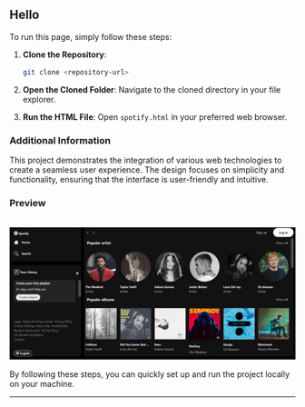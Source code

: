## Hello
To run this page, simply follow these steps:

1. **Clone the Repository**:
   ```sh
   git clone <repository-url>
   ```

2. **Open the Cloned Folder**:
   Navigate to the cloned directory in your file explorer.

3. **Run the HTML File**:
   Open `spotify.html` in your preferred web browser.

### Additional Information
This project demonstrates the integration of various web technologies to create a seamless user experience. The design focuses on simplicity and functionality, ensuring that the interface is user-friendly and intuitive.

### Preview
<br/>
<img src="https://github.com/Arminba79/spotify/blob/main/Screenshot%202024-09-29%20184603.png" alt="Project Screenshot"/>

By following these steps, you can quickly set up and run the project locally on your machine.

---